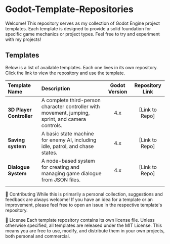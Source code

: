 # Godot-Template-Repositories

Welcome! This repository serves as my collection of Godot Engine project templates. Each template is designed to provide a solid foundation for specific game mechanics or project types. Feel free to try and experiment with my projects!

## Templates

Below is a list of available templates. Each one lives in its own repository. Click the link to view the repository and use the template.

| Template Name | Description | Godot Version | Repository Link |
| :---------------- | :------------------------------------------------------ | :--------------: | :----------------------------------------------------------: |
| **3D Player Controller** | A complete third-person character controller with movement, jumping, sprint, and camera controls. | 4.x | [Link to Repo] |
| **Saving system** | A basic state machine for enemy AI, including idle, patrol, and chase states. | 4.x | [Link to Repo] |
| **Dialogue System** | A node-based system for creating and managing game dialogue from JSON files. | 4.x | [Link to Repo] |
| | | | |

🤝 Contributing
While this is primarily a personal collection, suggestions and feedback are always welcome! If you have an idea for a template or an improvement, please feel free to open an issue in the respective template's repository.

📄 License
Each template repository contains its own license file. Unless otherwise specified, all templates are released under the MIT License. This means you are free to use, modify, and distribute them in your own projects, both personal and commercial.
